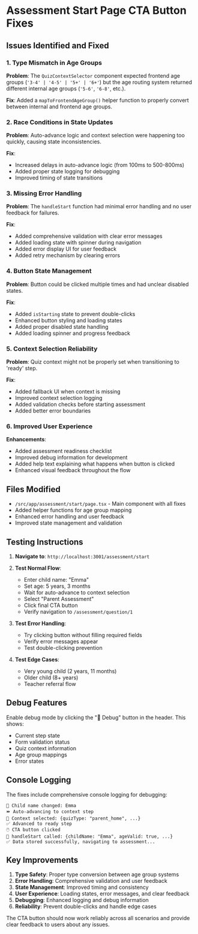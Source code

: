 # Assessment Start Page CTA Button Fixes

## Issues Identified and Fixed

### 1. **Type Mismatch in Age Groups**
**Problem**: The `QuizContextSelector` component expected frontend age groups (`'3-4' | '4-5' | '5+' | '6+'`) but the age routing system returned different internal age groups (`'5-6'`, `'6-8'`, etc.).

**Fix**: Added a `mapToFrontendAgeGroup()` helper function to properly convert between internal and frontend age groups.

### 2. **Race Conditions in State Updates**
**Problem**: Auto-advance logic and context selection were happening too quickly, causing state inconsistencies.

**Fix**: 
- Increased delays in auto-advance logic (from 100ms to 500-800ms)
- Added proper state logging for debugging
- Improved timing of state transitions

### 3. **Missing Error Handling**
**Problem**: The `handleStart` function had minimal error handling and no user feedback for failures.

**Fix**:
- Added comprehensive validation with clear error messages
- Added loading state with spinner during navigation
- Added error display UI for user feedback
- Added retry mechanism by clearing errors

### 4. **Button State Management**
**Problem**: Button could be clicked multiple times and had unclear disabled states.

**Fix**:
- Added `isStarting` state to prevent double-clicks
- Enhanced button styling and loading states
- Added proper disabled state handling
- Added loading spinner and progress feedback

### 5. **Context Selection Reliability**
**Problem**: Quiz context might not be properly set when transitioning to 'ready' step.

**Fix**:
- Added fallback UI when context is missing
- Improved context selection logging
- Added validation checks before starting assessment
- Added better error boundaries

### 6. **Improved User Experience**
**Enhancements**:
- Added assessment readiness checklist
- Improved debug information for development
- Added help text explaining what happens when button is clicked
- Enhanced visual feedback throughout the flow

## Files Modified

- `/src/app/assessment/start/page.tsx` - Main component with all fixes
- Added helper functions for age group mapping
- Enhanced error handling and user feedback
- Improved state management and validation

## Testing Instructions

1. **Navigate to**: `http://localhost:3001/assessment/start`

2. **Test Normal Flow**:
   - Enter child name: "Emma"
   - Set age: 5 years, 3 months
   - Wait for auto-advance to context selection
   - Select "Parent Assessment"
   - Click final CTA button
   - Verify navigation to `/assessment/question/1`

3. **Test Error Handling**:
   - Try clicking button without filling required fields
   - Verify error messages appear
   - Test double-clicking prevention

4. **Test Edge Cases**:
   - Very young child (2 years, 11 months)
   - Older child (8+ years)
   - Teacher referral flow

## Debug Features

Enable debug mode by clicking the "🐛 Debug" button in the header. This shows:
- Current step state
- Form validation status
- Quiz context information
- Age group mappings
- Error states

## Console Logging

The fixes include comprehensive console logging for debugging:
```
🐶 Child name changed: Emma
⏩ Auto-advancing to context step
🎯 Context selected: {quizType: "parent_home", ...}
✅ Advanced to ready step
🖱️ CTA button clicked
🚀 handleStart called: {childName: "Emma", ageValid: true, ...}
✅ Data stored successfully, navigating to assessment...
```

## Key Improvements

1. **Type Safety**: Proper type conversion between age group systems
2. **Error Handling**: Comprehensive validation and user feedback
3. **State Management**: Improved timing and consistency
4. **User Experience**: Loading states, error messages, and clear feedback
5. **Debugging**: Enhanced logging and debug information
6. **Reliability**: Prevent double-clicks and handle edge cases

The CTA button should now work reliably across all scenarios and provide clear feedback to users about any issues.